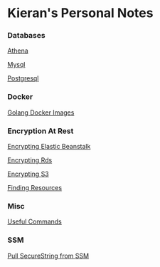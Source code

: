 <html><link rel="stylesheet" href="assets/css/air.css"></html>

# Kieran's Personal Notes

### Databases
[Athena](db/athena.md)<br />

[Mysql](db/mysql.md)<br />

[Postgresql](db/postgresql.md)<br />

### Docker
[Golang Docker Images](docker/golang_docker_images.md)

### Encryption At Rest
[Encrypting Elastic Beanstalk](encryption_at_rest/encrypting_elastic_beanstalk.md)<br />

[Encrypting Rds](encryption_at_rest/encrypting_rds.md)<br />

[Encrypting S3](encryption_at_rest/encrypting_s3.md)<br />

[Finding Resources](encryption_at_rest/finding_resources.md)<br />

### Misc
[Useful Commands](misc/useful_commands.md)

### SSM
[Pull SecureString from SSM](ssm/pull_param.md)
